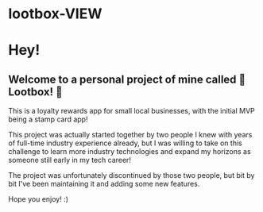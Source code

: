 # lootbox-VIEW
# Hey!


## **Welcome to a personal project of mine called 🎁 Lootbox! 🎁**

This is a loyalty rewards app for small local businesses, with the initial MVP being a stamp card app!

This project was actually started together by two people I knew with years of full-time industry experience already, but I was willing to take on this challenge to learn more industry technologies and expand my horizons as someone still early in my tech career!

The project was unfortunately discontinued by those two people, but bit by bit I've been maintaining it and adding some new features. 

Hope you enjoy! :)
